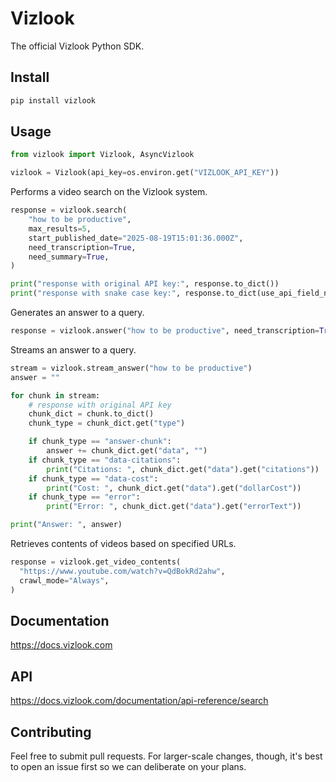 # Vizlook

The official Vizlook Python SDK.

## Install

```bash
pip install vizlook
```

## Usage

```python
from vizlook import Vizlook, AsyncVizlook

vizlook = Vizlook(api_key=os.environ.get("VIZLOOK_API_KEY"))
```

Performs a video search on the Vizlook system.

```python
response = vizlook.search(
    "how to be productive",
    max_results=5,
    start_published_date="2025-08-19T15:01:36.000Z",
    need_transcription=True,
    need_summary=True,
)

print("response with original API key:", response.to_dict())
print("response with snake case key:", response.to_dict(use_api_field_name=False))
```

Generates an answer to a query.

```python
response = vizlook.answer("how to be productive", need_transcription=True)
```

Streams an answer to a query.

```python
stream = vizlook.stream_answer("how to be productive")
answer = ""

for chunk in stream:
    # response with original API key
    chunk_dict = chunk.to_dict()
    chunk_type = chunk_dict.get("type")

    if chunk_type == "answer-chunk":
        answer += chunk_dict.get("data", "")
    if chunk_type == "data-citations":
        print("Citations: ", chunk_dict.get("data").get("citations"))
    if chunk_type == "data-cost":
        print("Cost: ", chunk_dict.get("data").get("dollarCost"))
    if chunk_type == "error":
        print("Error: ", chunk_dict.get("data").get("errorText"))

print("Answer: ", answer)
```

Retrieves contents of videos based on specified URLs.

```python
response = vizlook.get_video_contents(
  "https://www.youtube.com/watch?v=QdBokRd2ahw",
  crawl_mode="Always",
)
```

## Documentation

https://docs.vizlook.com

## API

https://docs.vizlook.com/documentation/api-reference/search

## Contributing

Feel free to submit pull requests. For larger-scale changes, though, it's best to open an issue first so we can deliberate on your plans.
